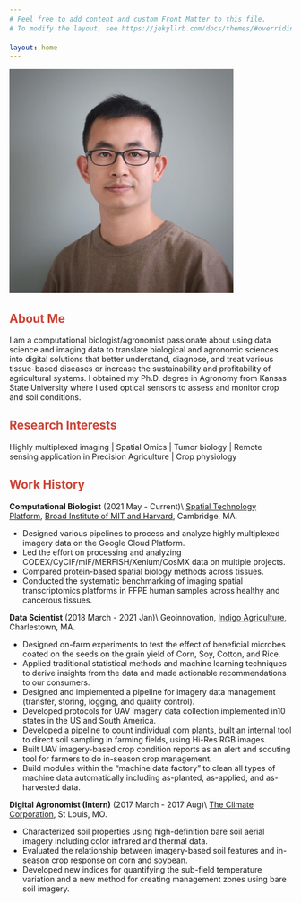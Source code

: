 ```yaml
---
# Feel free to add content and custom Front Matter to this file.
# To modify the layout, see https://jekyllrb.com/docs/themes/#overriding-theme-defaults

layout: home
---
```


<img src="./asset/profile.jpeg" width="400">

## <span style="color:#CB4335">About Me</span>

I am a computational biologist/agronomist passionate about using data science and imaging data to translate biological and agronomic sciences into digital solutions that better understand, diagnose, and treat various tissue-based diseases or increase the sustainability and profitability of agricultural systems. I obtained my Ph.D. degree in Agronomy from Kansas State University where I used optical sensors to assess and monitor crop and soil conditions.

## <span style="color:#CB4335">Research Interests</span>

Highly multiplexed imaging | Spatial Omics | Tumor biology | Remote sensing application in Precision Agriculture | Crop physiology


## <span style="color:#CB4335">Work History</span>

**Computational Biologist** (2021 May - Current)\\
[Spatial Technology Platform](https://www.broadinstitute.org/spatial-technology-platform), [Broad Institute of MIT and Harvard](https://www.broadinstitute.org/), Cambridge, MA.
- Designed various pipelines to process and analyze highly multiplexed imagery data on the Google Cloud Platform.
- Led the effort on processing and analyzing CODEX/CyCIF/mIF/MERFISH/Xenium/CosMX data on multiple projects.
- Compared protein-based spatial biology methods across tissues.
- Conducted the systematic benchmarking of imaging spatial transcriptomics platforms in FFPE human samples across healthy and cancerous tissues.

**Data Scientist** (2018 March - 2021 Jan)\\
Geoinnovation, [Indigo Agriculture](https://www.indigoag.com), Charlestown, MA.
- Designed on-farm experiments to test the effect of beneficial microbes coated on the seeds on the grain yield of Corn, Soy, Cotton, and Rice.
- Applied traditional statistical methods and machine learning techniques to derive insights from the data and made actionable recommendations to our consumers.
- Designed and implemented a pipeline for imagery data management (transfer, storing, logging, and quality control).
- Developed protocols for UAV imagery data collection implemented in10 states in the US and South America.
- Developed a pipeline to count individual corn plants, built an internal tool to direct soil sampling in farming fields, using Hi-Res RGB images.
- Built UAV imagery-based crop condition reports as an alert and scouting tool for farmers to do in-season crop management.
- Build modules within the “machine data factory” to clean all types of machine data automatically including as-planted, as-applied, and as-harvested data.

**Digital Agronomist (Intern)** (2017 March - 2017 Aug)\\
[The Climate Corporation](https://climate.com/), St Louis, MO.
- Characterized soil properties using high-definition bare soil aerial imagery including color infrared and thermal data.
- Evaluated the relationship between imagery-based soil features and in-season crop response on corn and soybean.
- Developed new indices for quantifying the sub-field temperature variation and a new method for creating management zones using bare soil imagery.
